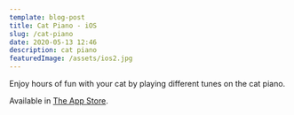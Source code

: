 ```yaml
---
template: blog-post
title: Cat Piano - iOS
slug: /cat-piano
date: 2020-05-13 12:46
description: cat piano
featuredImage: /assets/ios2.jpg
---
```

Enjoy hours of fun with your cat by playing different tunes on the cat piano.

Available in [The App Store](http://itunes.apple.com/us/app/cat-and-kitten-piano-free/id563656322?mt=8).